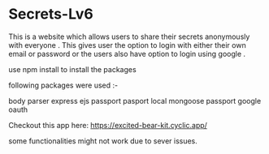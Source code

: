 # Secrets-Lv6

This is a website which allows users to share their secrets anonymously with everyone . This gives user the option to login with either their own email or password 
or the users also have option to login using google . 


use npm install to install the packages 

following packages were used :-

body parser
express
ejs
passport
pasport local mongoose
passport google oauth

Checkout this app here: https://excited-bear-kit.cyclic.app/

some functionalities might not work due to sever issues.
